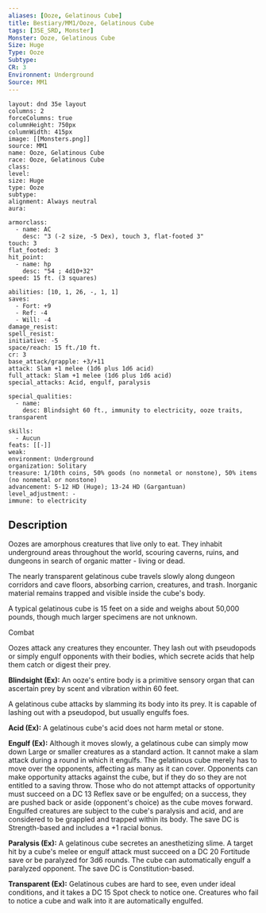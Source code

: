 ```yaml
---
aliases: [Ooze, Gelatinous Cube]
title: Bestiary/MM1/Ooze, Gelatinous Cube
tags: [35E_SRD, Monster]
Monster: Ooze, Gelatinous Cube
Size: Huge
Type: Ooze
Subtype: 
CR: 3
Environnent: Underground
Source: MM1
---
```


```statblock
layout: dnd 35e layout
columns: 2
forceColumns: true
columnHeight: 750px
columnWidth: 415px
image: [[Monsters.png]]
source: MM1
name: Ooze, Gelatinous Cube
race: Ooze, Gelatinous Cube
class: 
level: 
size: Huge
type: Ooze
subtype: 
alignment: Always neutral
aura: 

armorclass:
  - name: AC
    desc: "3 (-2 size, -5 Dex), touch 3, flat-footed 3"
touch: 3
flat_footed: 3
hit_point:
  - name: hp
    desc: "54 ; 4d10+32"
speed: 15 ft. (3 squares)

abilities: [10, 1, 26, -, 1, 1]
saves:
  - Fort: +9
  - Ref: -4
  - Will: -4
damage_resist: 
spell_resist: 
initiative: -5
space/reach: 15 ft./10 ft.
cr: 3
base_attack/grapple: +3/+11
attack: Slam +1 melee (1d6 plus 1d6 acid)
full_attack: Slam +1 melee (1d6 plus 1d6 acid)
special_attacks: Acid, engulf, paralysis

special_qualities:
  - name: 
    desc: Blindsight 60 ft., immunity to electricity, ooze traits, transparent

skills:
  - Aucun
feats: [[-]]
weak: 
environment: Underground
organization: Solitary
treasure: 1/10th coins, 50% goods (no nonmetal or nonstone), 50% items (no nonmetal or nonstone)
advancement: 5-12 HD (Huge); 13-24 HD (Gargantuan)
level_adjustment: -
immune: to electricity
```

## Description

<p>Oozes are amorphous creatures that live only to eat. They inhabit underground areas throughout the world, scouring caverns, ruins, and dungeons in search of organic matter - living or dead.</p>
<p>The nearly transparent gelatinous cube travels slowly along dungeon corridors and cave floors, absorbing carrion, creatures, and trash. Inorganic material remains trapped and visible inside the cube's body.</p>
<p>A typical gelatinous cube is 15 feet on a side and weighs about 50,000 pounds, though much larger specimens are not unknown.</p>
<p>Combat</p>
<p>Oozes attack any creatures they encounter. They lash out with pseudopods or simply engulf opponents with their bodies, which secrete acids that help them catch or digest their prey.</p>
<p>
            <b>Blindsight (Ex):</b> An ooze's entire body is a primitive sensory organ that can ascertain prey by scent and vibration within 60 feet.</p>
<p>A gelatinous cube attacks by slamming its body into its prey. It is capable of lashing out with a pseudopod, but usually engulfs foes.</p>
<p>
            <b>Acid (Ex):</b> A gelatinous cube's acid does not harm metal or stone.</p>
<p>
            <b>Engulf (Ex):</b> Although it moves slowly, a gelatinous cube can simply mow down Large or smaller creatures as a standard action. It cannot make a slam attack during a round in which it engulfs. The gelatinous cube merely has to move over the opponents, affecting as many as it can cover. Opponents can make opportunity attacks against the cube, but if they do so they are not entitled to a saving throw. Those who do not attempt attacks of opportunity must succeed on a DC 13 Reflex save or be engulfed; on a success, they are pushed back or aside (opponent's choice) as the cube moves forward. Engulfed creatures are subject to the cube's paralysis and acid, and are considered to be grappled and trapped within its body. The save DC is Strength-based and includes a +1 racial bonus.</p>
<p>
            <b>Paralysis (Ex):</b> A gelatinous cube secretes an anesthetizing slime. A target hit by a cube's melee or engulf attack must succeed on a DC 20 Fortitude save or be paralyzed for 3d6 rounds. The cube can automatically engulf a paralyzed opponent. The save DC is Constitution-based.</p>
<p>
            <b>Transparent (Ex):</b> Gelatinous cubes are hard to see, even under ideal conditions, and it takes a DC 15 Spot check to notice one. Creatures who fail to notice a cube and walk into it are automatically engulfed.</p>